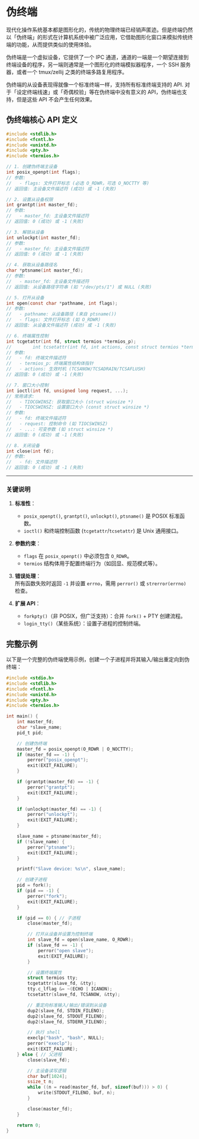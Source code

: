 # 伪终端

现代化操作系统基本都是图形化的，传统的物理终端已经销声匿迹。但是终端仍然以「伪终端」的形式在计算机系统中被广泛应用，它借助图形化窗口来模拟传统终端的功能，从而提供类似的使用体验。

伪终端是一个虚拟设备，它提供了一个 IPC 通道，通道的一端是一个期望连接到终端设备的程序，另一端则通常是一个图形化的终端模拟器程序，一个 SSH 服务器，或者一个 tmux/zellij 之类的终端多路复用程序。


伪终端的从设备表现得就像一个标准终端一样，支持所有标准终端支持的 API. 对于「设定终端线速」或「奇偶校验」等在伪终端中没有意义的 API，伪终端也支持，但是这些 API 不会产生任何效果。


## **伪终端核心 API 定义**

```c
#include <stdlib.h>
#include <fcntl.h>
#include <unistd.h>
#include <pty.h>
#include <termios.h>

// 1. 创建伪终端主设备
int posix_openpt(int flags);
// 参数:
//   - flags: 文件打开标志 (必选 O_RDWR，可选 O_NOCTTY 等)
// 返回值: 主设备文件描述符 (成功) 或 -1 (失败)

// 2. 设置从设备权限
int grantpt(int master_fd);
// 参数:
//   - master_fd: 主设备文件描述符
// 返回值: 0 (成功) 或 -1 (失败)

// 3. 解锁从设备
int unlockpt(int master_fd);
// 参数:
//   - master_fd: 主设备文件描述符
// 返回值: 0 (成功) 或 -1 (失败)

// 4. 获取从设备路径名
char *ptsname(int master_fd);
// 参数:
//   - master_fd: 主设备文件描述符
// 返回值: 从设备路径字符串 (如 "/dev/pts/1") 或 NULL (失败)

// 5. 打开从设备
int open(const char *pathname, int flags);
// 参数:
//   - pathname: 从设备路径 (来自 ptsname())
//   - flags: 文件打开标志 (如 O_RDWR)
// 返回值: 从设备文件描述符 (成功) 或 -1 (失败)

// 6. 终端属性控制
int tcgetattr(int fd, struct termios *termios_p);
//        int tcsetattr(int fd, int actions, const struct termios *termios_p);
// 参数:
//   - fd: 终端文件描述符
//   - termios_p: 终端属性结构体指针
//   - actions: 生效时机 (TCSANOW/TCSADRAIN/TCSAFLUSH)
// 返回值: 0 (成功) 或 -1 (失败)

// 7. 窗口大小控制
int ioctl(int fd, unsigned long request, ...);
// 常用请求:
//   - TIOCGWINSZ: 获取窗口大小 (struct winsize *)
//   - TIOCSWINSZ: 设置窗口大小 (const struct winsize *)
// 参数:
//   - fd: 终端文件描述符
//   - request: 控制命令 (如 TIOCSWINSZ)
//   - ...: 可变参数 (如 struct winsize *)
// 返回值: 0 (成功) 或 -1 (失败)

// 8. 关闭设备
int close(int fd);
// 参数:
//   - fd: 文件描述符
// 返回值: 0 (成功) 或 -1 (失败)
```

---

### **关键说明**
1. **标准性**：  
   - `posix_openpt()`, `grantpt()`, `unlockpt()`, `ptsname()` 是 POSIX 标准函数。  
   - `ioctl()` 和终端控制函数 (`tcgetattr`/`tcsetattr`) 是 Unix 通用接口。  

2. **参数约束**：  
   - `flags` 在 `posix_openpt()` 中必须包含 `O_RDWR`。  
   - `termios` 结构体用于配置终端行为（如回显、规范模式等）。  

3. **错误处理**：  
   所有函数失败时返回 `-1` 并设置 `errno`，需用 `perror()` 或 `strerror(errno)` 检查。  

4. **扩展 API**：  
   - `forkpty()`（非 POSIX，但广泛支持）：合并 `fork()` + PTY 创建流程。  
   - `login_tty()`（某些系统）：设置子进程的控制终端。  

## 完整示例

以下是一个完整的伪终端使用示例，创建一个子进程并将其输入/输出重定向到伪终端：

```c
#include <stdio.h>
#include <stdlib.h>
#include <fcntl.h>
#include <unistd.h>
#include <pty.h>
#include <termios.h>

int main() {
    int master_fd;
    char *slave_name;
    pid_t pid;

    // 创建伪终端
    master_fd = posix_openpt(O_RDWR | O_NOCTTY);
    if (master_fd == -1) {
        perror("posix_openpt");
        exit(EXIT_FAILURE);
    }

    if (grantpt(master_fd) == -1) {
        perror("grantpt");
        exit(EXIT_FAILURE);
    }

    if (unlockpt(master_fd) == -1) {
        perror("unlockpt");
        exit(EXIT_FAILURE);
    }

    slave_name = ptsname(master_fd);
    if (!slave_name) {
        perror("ptsname");
        exit(EXIT_FAILURE);
    }

    printf("Slave device: %s\n", slave_name);

    // 创建子进程
    pid = fork();
    if (pid == -1) {
        perror("fork");
        exit(EXIT_FAILURE);
    }

    if (pid == 0) { // 子进程
        close(master_fd);

        // 打开从设备并设置为控制终端
        int slave_fd = open(slave_name, O_RDWR);
        if (slave_fd == -1) {
            perror("open slave");
            exit(EXIT_FAILURE);
        }

        // 设置终端属性
        struct termios tty;
        tcgetattr(slave_fd, &tty);
        tty.c_lflag &= ~(ECHO | ICANON);
        tcsetattr(slave_fd, TCSANOW, &tty);

        // 重定向标准输入/输出/错误到从设备
        dup2(slave_fd, STDIN_FILENO);
        dup2(slave_fd, STDOUT_FILENO);
        dup2(slave_fd, STDERR_FILENO);

        // 执行 shell
        execlp("bash", "bash", NULL);
        perror("execlp");
        exit(EXIT_FAILURE);
    } else { // 父进程
        close(slave_fd);

        // 主设备读写逻辑
        char buf[1024];
        ssize_t n;
        while ((n = read(master_fd, buf, sizeof(buf))) > 0) {
            write(STDOUT_FILENO, buf, n);
        }

        close(master_fd);
    }

    return 0;
}
```

